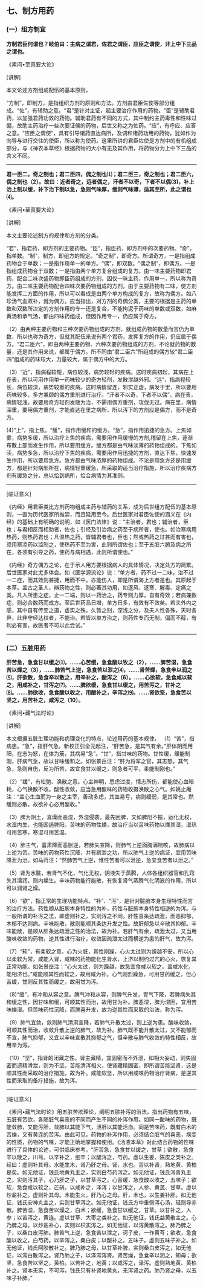 ## 七、制方用药

### (一）组方制宜

**方制君臣何谓也？岐伯曰：主病之谓君，佐君之谓臣，应臣之谓使，非上中下三品之谓也。**

​《素问•至真要大论》

[讲解]

本文论述方剂组成配伍的基本原则，

“方制”，即制方，是指组织方剂的原则和方法。方剂由君臣佐使等部分组成。“佐”，有辅助之意。“君”是针对主证，起主要治疗作用的药物。“臣”是辅助君药，以加强君药功效的药物。辅助君药有不同的方式，其中制约主药毒性和性味过偏，故助主药治疗一些次要证候的药物，后世又称之为佐药。“应”，有呼应、应答之意。“应臣之谓使”，具有引导诸药直达病所，及调和诸药功用的药物，犹如作为向导与进行交往的使臣，所以称为使药。这里所讲的君臣佐使是方剂中的有机组成部分，与《神农本草经》根据药物的大小有无及其作用，将药物分为上中下三品的含义不同。

* * *

**君一臣二，奇之制也；君二臣四，偶之制也⑴；君二臣三，奇之制也；君二臣六，偶之制也（2）。故曰：近者奇之，远者偶之，汗者不以奇，下者不以偶(3)，补上治上制以缓，补下治下制以急，急则气味厚，缓则气味薄，适其至所，此之谓也⑷。**

​《素问•至真要大论》

[讲解]

本文主要论述制方的规律和方剂的分类。

“君”，指君药，即方剂的主要药物。“臣”，指臣药，即方剂中的次要药物。“奇”，指单数。“制”，制方，即组方的规定。“奇之制”，即奇方。所谓奇方，一是指组成药物合于单数；一是指作用单一的单方。“偶”，即双数。“偶之制”，即偶方。一是指组成药物合于双数；一是指由两个单方复合组成的复方。由一味主要药物即君药，配合二味次盛药物即臣药组成的方剂，因仅一昧主药，作用单一，所以称为奇方。由二味主要药物配合四味次要药物组成的方剂，由于主要药物有二味，使方剂能发挥二方面的作用，所以可以看成是由两个单方构成的复方，故称为偶方。如八珍汤气血双补，就为偶方。应当指出，对方剂的奇偶分类，主要的根据是主药的单数和双数所决定的方剂作用的专一还是复合，不能拘泥于药味的单数或双数，如麻黄汤和承气汤，都由四味药组成，但因作用专一，仍应属于奇方。

（2）由两种主要药物和三种次要药物组成的方剂，就组成药物的数量而言仍为单数，所以也称为奇方，但就其配伍来说有两个君药，发挥复方的作用，仍应属于偶方。“君二臣六”，即由两种主要药物、六种次要药物组成的方剂，不论就药物的数量，还是其作用来说，都属于偶方。所不同由“君二臣六”所组成的偶方较“君二臣四”组成的药味较大，力量较大，属于偶方中的大方。

（3）“近”，指病程较短，病位较浅，病势较轻的疾病。这时疾病初起，其病在上在表，所以可用作用单一药味较少的奇方轻剂，发散泄越外邪。“远”，指病程较长，病位较深，病势较重的疾病。这时病情留连，邪实正虚，病发于里，所以要用药味较多，多方兼顾的偶方重剂进行治疗。“汗者不以奇，下者不以偶”。病在表，病情轻浅，故要用奇方轻剂发散为治，不需用偶方重剂，攻伐无过。病在里，病情深重，要用偶方重剂，才能直达在里之病所，所以泻下的方剂应是偶方，而不是奇方。

(4)“上”，指上焦。“缓”，指作用缓和的缓方。“急”，指作用迅捷的急方。上焦如雾，病势多缓，所以治疗上焦的疾病，需要用作用缓慢的方剂,稽留在上焦，逐渐布散上部而发生作用，所以要用缓方。缓方都是由气味淡薄的药物组成的。下焦如渎，病势多急，所以治疗下焦的疾病，需要用作用迅捷的方剂，直达下焦，快速发生作用，所以要用急方。急方都由气味浓厚的药物组成。不论是用急方还是用缓方，都是针对病邪所在，病情轻重缓急，所采取的适当治疗指施，所以治疗疾病方剂有缓急之分，总以恰到病所，恰合病情为其准则。

* * *

[临证意义]

《内经》用君臣类比方剂药物组成主药与辅药的关系，成为后世组方配伍的基本原则，一直为历代医家所推崇，而且延用至今。后世医家对君臣佐使的涵义在《内经》的基础上有明确的说明，如《医门法律》说：“主治者，君也；辅治者，臣也；与君相反而相助者，佐也；引经及引治病之药至于病所者，使也。如治寒病用热药，则热药君也；凡温热之药，皆辅君者也，臣也；然或热药之过甚而有害也，须用寒凉药以监制之，使热药不至为害，此则所谓佐也；至于五脏六腑及病之所在，各须有引导之药，使药与病相遇，此则所谓使也。”

《内经》奇方偶方之论，在于示人用方要根据病人的具体情况，决定处方的简繁。后世医家对此尤多体会。如《医学源流论》说：“单方者，药不过一二味，治不过一二症，而其效则甚捷，用而不中，亦能伤人，即是所谓海上方者是也。其原起于本草。盖古之圣人，辨药物之性，则必著其功用，如逐风、逐寒、解毒、定痛之类。凡人所患之症，止一二端，则以一药治之，药专则力厚，自有奇效；若病兼数症，则必合数药而成方。至后世药品日增，单方日多，有效有不效矣。若夫外内之感，其中自有传变之道，虚实之殊，久暂之别，深浅之分，及夫人性各殊，天时各异，此非守经达权者，不能治。若皆以单方治之，则药性专而无制，偏而不醇，有利必有害，故医者不可以此尝试。”

* * *

### (二）五脏用药

**肝苦急，急食甘以缓之⑴，......心苦缓，急食酸以牧之（2），……脾苦湿，急食苦以燥之（3），……肺苦气上逆，急食苦以泄之⑷，……肾苦燥，急食辛以润之⑸，肝欲散，急食辛以散之，用辛补之，酸泻之（6）。……心欲软，急食咸以软之，用咸补之，甘泻之⑺。……脾欲缓，急食甘以缓之，用苦泻之，甘补之⑻。……肺欲收，急食酸以收之，用酸补之，辛泻之⑼。…...肾欲坚，急食苦以坚之，用苦补之，咸泻之（10）。**

​《素问•藏气法时论》

[讲解]

本文根据五脏生理功能和病理变化的特点，论述用药的基本规律。
（1）“苦”，指病患。“急”，指肝气急。新校正引全元起注，“肝苦急，是其气有余。”肝体阴而用阳，在志为怒，在体为筋，其病易“急”。“甘”，指甘味的药物。甘性缓，缓能制刚，肝病气急，故以甘味缓和之。如张景岳注：“肝为将军之官，其志怒，其气急，急则自伤，反为所苦，故宜食甘以缓之，则急者可平，柔能制刚也。”

（2）“缓”，有松弛、涣散之意。心主神明，思虑过度，情志所伤，都能使心血暗耗，心气换散不收。酸性收敛，应当急用酸味的药物收摄涣散之心气。如姚止庵注：“盖心生血而为一身之主宰，善动多虑，其血易亏，病则缓弱，是其常也。然缓则必散，故欲补心必用酸收。”

（3）脾为阴土，喜燥而恶湿，外湿侵袭，最先困脾，又如脾阳不振，运化无权，水湿内生，也能困遏脾阳。苦味的药物性燥，故治疗当以苦味药物以燥其湿，湿热可用苦寒，寒湿可用苦温。

（4）肺主气，喜肃降而恶胀逆，若肺失宣降，则肺气上逆面胸满喘咳，故肺病以上逆为苦。苦味的药物药性沉降，并有疏泄之功，所以肺气上逆的病证，宜用苦味降泄为治。如马莳注：“然肺苦气上逆，惟性苦者可以泄逆，急宜食苦者以泄之。”

（5）肾为水脏，若肾气不化，气化无权，阴液失于蒸腾，人体各组织器官和孔窍失其濡润，则内燥生。辛味药物能行能散，有恢复肾气蒸腾气化阴液的作用，所以可以润肾之燥。

（6）“欲”，指正常的生理功能特点。“补”、“泻”，是针对脏腑本身生理特性而言的治疗方法。药性顺从脏腑本身特性的为补，药性与脏腑本身特性相逆的为泻。与一般所谓的补泻之法，即虚则补之，实则泻之不同。肝性喜条达疏泄，而恶抑郁，木郁不达则病。辛味能散，散则能顺其条达升发之性。故肝郁急以辛散其抑郁。辛味能散，是顺从肝条达疏泄之性的治法，故为补。若肝气有余，疏泄太过，又当用酸味收敛的药物，逆其性进行治疗，收敛因疏泄太过而横逆为患的肝气，故为泻。

（7）“软”，有柔软之意。心为火脏，其性刚躁，心火太过则为躁越不安，所以心以柔软为常。咸能入肾，咸味的药物能化生肾水，上济以制约过亢的心火，恢复其正常功能。如张景岳注：“心火太过，则为躁越，故急宜食咸以软之。盖咸水化，能相济也。”咸能顺其性而软之，故用咸为补。心气刚烈躁急，可用甘药缓之，但心苦缓，甘则反其性而缓之，故用甘为泻。

（8)“缓”，有冲和从容之意。脾气冲和从容，则脾气升发，胃气下降，若脾病失其和缓之性，因甘味和缓，可顺其性而治，故用甘为补。脾恶湿，脾为湿困，宜用苦味燥湿。但苦味药性沉降，而脾喜升发，故为逆其性而采取的治法，称为泻。

（9）肺气宜敛，敛则肺气清肃宣降，若肺气升散太过，则上逆为患。酸味收敛，可顺其性而治，收敛升散上逆的肺气，故为补。肺气既不能升散太过，又不能郁而不宣，肺气抑郁，又宜以辛味宣散其抑郁之气，但辛散与肺气收敛的特性相反，故用辛为泻。

（10）“坚”，指肾的闭藏之性。肾主藏精，宜固密而不外泄，如相火妄动，则失固密而遗精滑泄，则为不坚。苦能清泻相火，使肾藏精固密，即所谓苦能坚肾，这是顺其性而采取的治疗措施，故为补。咸能软坚，所以用咸味药物治疗肾病，是逆其性而采取的备疗措施，故为泻。

* * *

[临证意义]

《素问•藏气法时论》用五脏苦欲理论，阐明五脏补泻的治法，指出药物有五味，五脏有苦欲，各随脏气喜恶的不同而产生不同的补泻作用。如同一酸味的药物，既能敛肺，又能泻肝，敛肺以其能下气，泄肝以其能活血。同是苦味药，既有白术的苦燥，又有黄连的苦泻。由此可见，药物的补泻作用，必须结合脏气的喜恶，病变的性质，药物的气味，才能正确地掌握和使用。《汤液本草》对此结合药物的性味进行了具体的论述，可供临床参考。“肝苦急，急食甘以缓之，甘草；欲散，急食辛以散之，川芎。以辛补之，细辛；以酸泻之，芍药。虚以生姜、陈皮之类补之。经曰：虚则补其母。水能生木，肾乃肝之母。肾，水也。苦以补肾，熟地黄、黄柏是矣。如无他证，钱氏地黄丸主之，实则白芍药泻之。如无他证，钱氏泻青丸主之。实则泻其子，心乃肝之子，以甘草泻之。心苦缓，急食酸以收之，五味子；欲软，急食咸以软之，芒硝。以咸补之，泽泻；以甘泻之，人参、黄芪、甘草。虚以炒盐补之。虚则补其母。木能生火，肝乃心之母。肝，木也，以生姜补肝。如无他证，钱氏安神丸主之，实则甘草泻之。如无他证，钱氏方中重侧泻心汤，轻则导赤散。脾苦湿，急食苦以燥之，白术；欲缓，急食甘以缓之，甘草。以甘补之，人参；以苦泻之，黄连。虚以甘草、大枣之类补之。如无他证，钱氏益黄散主之。心乃脾之母，以炒盐补心，实则以枳实泻之。如无他证，以泻黄散泻之。肺乃脾之子，以桑白皮泻肺。肺苦气上逆，急食苦以泄之，诃子皮，一作黄芩；欲收，急食酸以收之，白芍药。以辛泻之，桑白皮；以酸补之，五味子。虚则五味子补之。如无他证，钱氏阿胶散补之。脾乃肺之母，以甘草补脾，实则桑白皮泻之，如无他证，以泻白散泻之。肾乃肺之子，以泽泻泻肾。肾苦燥，急食辛以润之，知母；欲坚，急食苦以坚之，黄柏。以苦补之，地黄；以咸泻之，泽泻。虚则熟地黄、黄柏补之。肾本无实，不可泻，钱氏只有补肾地黄丸，无泻肾之药。肺乃肾之母，以五味子补肺。”

